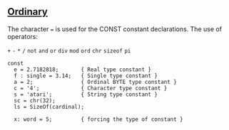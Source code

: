 #

## [Ordinary](https://www.freepascal.org/docs-html/ref/refse9.html)

The character `=` is used for the CONST constant declarations. The use of operators:

`+` `-` `*` `/` `not` `and` `or` `div` `mod` `ord` `chr` `sizeof` `pi`


```delphi
const
  e = 2.7182818;       { Real type constant }
  f : single = 3.14;   { Single type constant }
  a = 2;               { Ordinal BYTE type constant }
  c = '4';             { Character type constant }
  s = 'atari';         { String type constant }
  sc = chr(32);
  ls = SizeOf(cardinal);

  x: word = 5;         { forcing the type of constant }
```